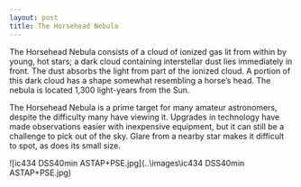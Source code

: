 ```yaml
---
layout: post
title: The Horsehead Nebula
---
```

The Horsehead Nebula consists of a cloud of ionized gas lit from within by young, hot stars; a dark cloud containing interstellar dust lies immediately in front. The dust absorbs the light from part of the ionized cloud. A portion of this dark cloud has a shape somewhat resembling a horse’s head. The nebula is located 1,300 light-years from the Sun.

The Horsehead Nebula is a prime target for many amateur astronomers, despite the difficulty many have viewing it. Upgrades in technology have made observations easier with inexpensive equipment, but it can still be a challenge to pick out of the sky. Glare from a nearby star makes it difficult to spot, as does its small size. 

![ic434 DSS40min ASTAP+PSE.jpg](..\images\ic434 DSS40min ASTAP+PSE.jpg)
